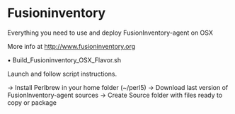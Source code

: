 Fusioninventory
==========

Everything you need to use and deploy FusionInventory-agent on OSX 

More info at http://www.fusioninventory.org

• Build_Fusioninventory_OSX_Flavor.sh

Launch and follow script instructions.

-> Install Perlbrew in your home folder (~/perl5)
-> Download last version of FusionInventory-agent sources
-> Create Source folder with files ready to copy or package